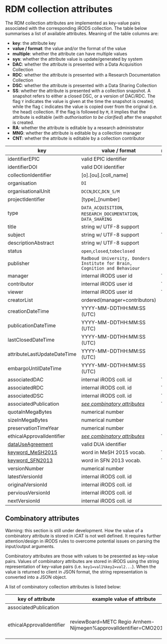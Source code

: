 # RDM collection attributes

The RDM collection attributes are implemented as key-value pairs associated with the corresponding iRODS collection.  The table below summarises a list of available attributes.  Meaning of the table columns are:

* __key__: the attribute key
* __value / format__: the value and/or the format of the value
* __multiple__: whether the attribute can have multiple values
* __sys__: whether the attribute value is update/generated by system
* __DAC__: whether the attribute is presented with a Data Acquisition Collection
* __RDC__: whether the attribute is presented with a Research Documentation Collection
* __DSC__: whether the attribute is presented with a Data Sharing Collection
* __SS__: whether the attribute is presented with a collection snapshot.  A snapshot refers to either a closed DSC, or a version of DAC/RDC. The flag `Y` indicates the value is given at the time the snapshot is created; while the flag `C` indicates the value is copied over from the original (i.e. the head) collection. If the flag is followed by `M`, it implies that the attribute is editable (_with authorisation to be clarified_) after the snapshot is created.
* __RA__: whether the attribute is editable by a research administrator
* __MNG__: whether the attribute is editable by a collection manager 
* __CNT__: whether the attribute is editable by a collection contributor


| key                          | value / format               | multiple | sys  | DAC  | RDC  | DSC  | SS      | RA   | MNG    | CNT    |
| ---------------------------- | ---------------------------- | -------- | ---- | ---- | ---- | ---- | ------- | ---- | ---- | ---- |
| identifierEPIC               | valid EPIC identifier        |          |  Y   |      |      |      |  Y      |      |      |      |
| identifierDOI                | valid DOI identifier         |          |  Y   |      |      |      |  Y      |      |      |      |
| collectionIdentifier         | [o].[ou].[coll_name]         |          |  Y   |  Y   |  Y   |  Y   |  C      |      |      |      |
| organisation                 | `DI`                         |          |  Y   |  Y   |  Y   |  Y   |  C      |      |      |      |
| organisationalUnit           | `DCCN`,`DCC`,`DCN_S/M`       |          |  Y   |  Y   |  Y   |  Y   |  C      |      |      |      |
| projectIdentifier            | [type]_[number]              |          |      |  Y   |  Y   |  Y   |  C      |  Y   |      |      |
| type                         | `DATA_ACQUISITION`, `RESEARCH_DOCUMENTATION`, `DATA_SHARING` |          |      |  Y   |  Y   |  Y   |  C      |      |      |      |
| title                        | string w/ UTF-8 support      |          |      |  Y   |  Y   |  Y   |  C      |  Y   |  Y   |  Y   |
| subject                      | string w/ UTF-8 support      |    Y     |      |  Y   |  Y   |  Y   |  C      |      |  Y   |  Y   |
| descriptionAbstract          | string w/ UTF-8 support      |          |      |  Y   |  Y   |  Y   |  C      |      |  Y   |  Y   |
| status                       | `open`,`closed`,`tobeclosed` |          |  Y   |  Y   |  Y   |  Y   | `closed`|      |      |      |
| publisher                    | `Radboud University, Donders Institute for Brain, Cognition and Behaviour`|          |  Y   |  Y   |  Y   |  Y   |  C      |      |      |      |
| manager                      | internal iRODS user id       |    Y     |      |  Y   |  Y   |  Y   |  C      |  Y   |  Y   |      |
| contributor                  | internal iRODS user id       |    Y     |      |  Y   |  Y   |  Y   |  C      |      |  Y   |      |
| viewer                       | internal iRODS user id       |    Y     |      |  Y   |  Y   |  Y   |  C      |      |  Y   |      |
| creatorList                  | ordered(manager+contributors)|          |      |      |      |      |  Y      |      |  Y   |      |
| creationDateTime             | YYYY-MM-DDTHH:MM:SS (UTC)    |          |  Y   |  Y   |  Y   |  Y   |  Y      |      |      |      |
| publicationDateTime          | YYYY-MM-DDTHH:MM:SS (UTC)    |          |  Y   |      |      |      |  Y      |      |      |      |
| lastClosedDateTime           | YYYY-MM-DDTHH:MM:SS (UTC)    |          |  Y   |  Y   |  Y   |  Y   |  Y      |      |      |      |
| attributeLastUpdateDateTime  | YYYY-MM-DDTHH:MM:SS (UTC)    |          |  Y   |  Y   |  Y   |  Y   |  Y      |      |      |      |
| embargoUntilDateTime         | YYYY-MM-DDTHH:MM:SS (UTC)    |          |      |      |      |  Y   |  C      |  Y   |      |      |
| associatedDAC                | internal iRODS coll. id      |    Y     |      |      |  Y   |      |  C      |      |  Y   |  Y   |
| associatedRDC                | internal iRODS coll. id      |    Y     |      |      |      |  Y   |  C      |      |  Y   |  Y   |
| associatedDSC                | internal iRODS coll. id      |    Y     |      |      |  Y   |      |  C      |      |  Y   |  Y   |
| associatedPublication        | [_see combinatory attributes_](#combinatory-attributes) |    Y     |      |  Y   |  Y   |  Y   |  C      |      |  Y   |  Y   |
| quotaInMegaBytes             | numerical number             |          |      |  Y   |  Y   |  Y   |  C      |  Y   |      |      |
| sizeInMegaBytes              | numerical number             |          |  Y   |  Y   |  Y   |  Y   |  C      |      |      |      |
| preservationTimeYear         | numerical number             |          |      |  Y   |  Y   |  Y   |  C      |  Y   |      |      |
| ethicalApprovalIdentifier    | [_see combinatory attributes_](#combinatory-attributes) |    Y     |      |  Y   |      |      |  C      |      |  Y   |  Y   |
| [dataUseAgreement](../guides/sharing.md) | valid DUA identifier         |          |      |      |      |  Y   |  C      |      |  Y   |      |
| [keyword_MeSH2015](vocabularies.md)| word in MeSH 2015 vocab.     |    Y     |      |      |      |  Y   |  C      |      |  Y   |  Y   |
| [keyword_SFN2013](vocabularies.md)| word in SFN 2013 vocab.      |    Y     |      |      |      |  Y   |  C      |      |  Y   |  Y   |
| versionNumber                | numerical number             |          |  Y   |      |      |      |  C      |      |      |      |
| latestVersionId              | internal iRODS coll. id      |          |  Y   |  Y   |  Y   |  Y   |         |      |      |      |
| originalVersionId            | internal iRODS coll. id      |          |  Y   |      |      |      |  Y      |      |      |      |
| perviousVersionId            | internal iRODS coll. id      |          |  Y   |      |      |      |  Y      |      |      |      |
| nextVersionId                | internal iRODS coll. id      |          |  Y   |      |      |      |  Y      |      |      |      |

## Combinatory attributes

Warning: this section is still under development.  How the value of a combinatory attribute is stored in iCAT is not well defined.  It requires further attention/design in iRODS rules to overcome potential issues on parsing the input/output arguments.  

Combinatory attributes are those with values to be presented as key-value pairs.  Values of combinatory attributes are stored in iRODS using the string representation of key-value pairs (i.e. `key1=val1%key2=val2...`).  When the value is returned to client in JSON format, the string representation is converted into a JSON object.

A list of combinatory collection attributes is listed below:

|   key of attribute           |  example value of attribute                                            | JSON representation |
| ---------------------------- | ---------------------------------------------------------------------- | ------------------- |
| associatedPublication        |    |    |
| ethicalApprovalIdentifier    |  reviewBoard=METC Regio Arnhem-Nijmegen%approvalIdentifier=CMO2014/288 | `{ "reviewBoard": "METC Regio Arnhem-Nijmegen", "approvalIdentifier" : "CMO2014/288" }` |
